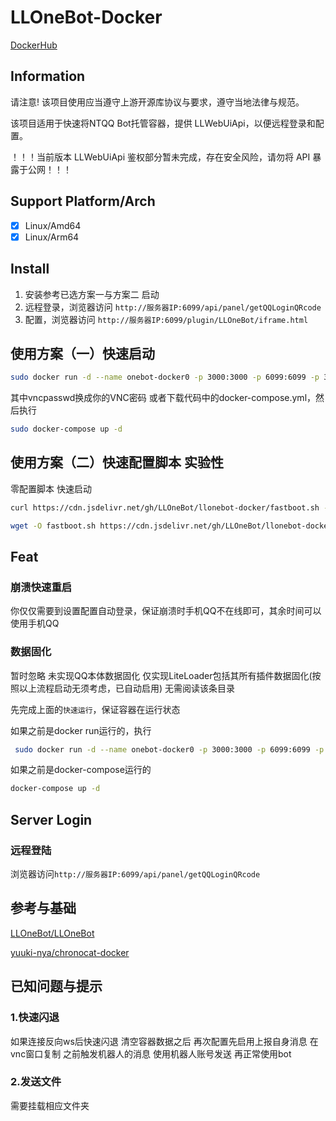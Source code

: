 # LLOneBot-Docker
[DockerHub](https://hub.docker.com/r/mlikiowa/llonebot-docker)

## Information
请注意! 该项目使用应当遵守上游开源库协议与要求，遵守当地法律与规范。

该项目适用于快速将NTQQ Bot托管容器，提供 LLWebUiApi，以便远程登录和配置。

！！！当前版本 LLWebUiApi 鉴权部分暂未完成，存在安全风险，请勿将 API 暴露于公网！！！

## Support Platform/Arch
- [x] Linux/Amd64
- [x] Linux/Arm64

## Install
1. 安装参考已选方案一与方案二 启动
2. 远程登录，浏览器访问 `http://服务器IP:6099/api/panel/getQQLoginQRcode`
3. 配置，浏览器访问 `http://服务器IP:6099/plugin/LLOneBot/iframe.html`
   
## 使用方案（一）快速启动
 ```bash
 sudo docker run -d --name onebot-docker0 -p 3000:3000 -p 6099:6099 -p 3001:3001 -v ${PWD}/LiteLoader/:/opt/QQ/LiteLoader/ mlikiowa/llonebot-docker
 ```
其中vncpasswd换成你的VNC密码
或者下载代码中的docker-compose.yml，然后执行

```bash
sudo docker-compose up -d
```
## 使用方案（二）快速配置脚本 实验性
零配置脚本 快速启动

 ```bash
curl https://cdn.jsdelivr.net/gh/LLOneBot/llonebot-docker/fastboot.sh -o fastboot.sh & chmod +x fastboot.sh & sudo sh fastboot.sh
 ```
 ```bash
wget -O fastboot.sh https://cdn.jsdelivr.net/gh/LLOneBot/llonebot-docker/fastboot.sh & chmod +x fastboot.sh & sudo sh fastboot.sh
 ```
## Feat
### 崩溃快速重启
你仅仅需要到设置配置自动登录，保证崩溃时手机QQ不在线即可，其余时间可以使用手机QQ

### 数据固化
暂时忽略 未实现QQ本体数据固化 仅实现LiteLoader包括其所有插件数据固化(按照以上流程启动无须考虑，已自动启用) 无需阅读该条目录 

先完成上面的`快速运行`，保证容器在运行状态

如果之前是docker run运行的，执行

```bash
 sudo docker run -d --name onebot-docker0 -p 3000:3000 -p 6099:6099 -p 3001:3001 -v ${PWD}/LiteLoader/:/opt/QQ/LiteLoader/ mlikiowa/llonebot-docker
```

如果之前是docker-compose运行的

```bash
docker-compose up -d
```
## Server Login
### 远程登陆

浏览器访问`http://服务器IP:6099/api/panel/getQQLoginQRcode`

## 参考与基础
[LLOneBot/LLOneBot](https://github.com/LLOneBot/LLOneBot)

[yuuki-nya/chronocat-docker](https://github.com/yuuki-nya/chronocat-docker/blob/main/Dockerfile)

## 已知问题与提示
### 1.快速闪退
如果连接反向ws后快速闪退 清空容器数据之后 再次配置先启用上报自身消息 在vnc窗口复制 之前触发机器人的消息 使用机器人账号发送 再正常使用bot

### 2.发送文件
需要挂载相应文件夹
